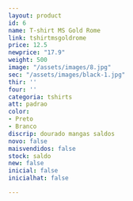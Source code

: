 ```yaml
---
layout: product
id: 6
name: T-shirt MS Gold Rome
link: tshirtmsgoldrome
price: 12.5
newprice: "17.9"
weight: 500
image: "/assets/images/8.jpg"
sec: "/assets/images/black-1.jpg"
thir: ''
four: ''
categoria: tshirts
att: padrao
color:
- Preto
- Branco
discrip: dourado mangas saldos
novo: false
maisvendidos: false
stock: saldo
new: false
inicial: false
inicialhat: false

---
```

